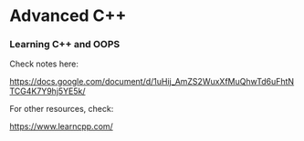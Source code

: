 # Advanced C++

### Learning C++ and OOPS

Check notes here:

https://docs.google.com/document/d/1uHij_AmZS2WuxXfMuQhwTd6uFhtNTCG4K7Y9hj5YE5k/


For other resources, check:

https://www.learncpp.com/
